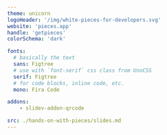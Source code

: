 ```yaml
---
theme: unicorn
logoHeader: '/img/white-pieces-for-developers.svg'
website: 'pieces.app'
handle: 'getpieces'
colorSchema: 'dark'

fonts:
  # basically the text
  sans: Figtree
  # use with `font-serif` css class from UnoCSS
  serif: Figtree
  # for code blocks, inline code, etc.
  mono: Fira Code

addons:
    - slidev-addon-qrcode

src: ./hands-on-with-pieces/slides.md
---
```

